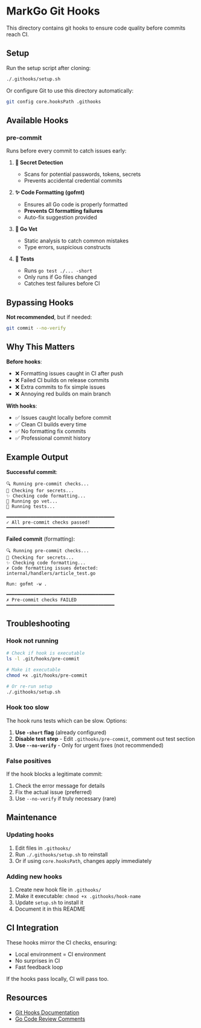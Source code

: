 # MarkGo Git Hooks

This directory contains git hooks to ensure code quality before commits reach CI.

## Setup

Run the setup script after cloning:

```bash
./.githooks/setup.sh
```

Or configure Git to use this directory automatically:

```bash
git config core.hooksPath .githooks
```

## Available Hooks

### pre-commit

Runs before every commit to catch issues early:

1. **🔐 Secret Detection**
   - Scans for potential passwords, tokens, secrets
   - Prevents accidental credential commits

2. **✨ Code Formatting (gofmt)**
   - Ensures all Go code is properly formatted
   - **Prevents CI formatting failures**
   - Auto-fix suggestion provided

3. **🔬 Go Vet**
   - Static analysis to catch common mistakes
   - Type errors, suspicious constructs

4. **🧪 Tests**
   - Runs `go test ./... -short`
   - Only runs if Go files changed
   - Catches test failures before CI

## Bypassing Hooks

**Not recommended**, but if needed:

```bash
git commit --no-verify
```

## Why This Matters

**Before hooks**:
- ❌ Formatting issues caught in CI after push
- ❌ Failed CI builds on release commits
- ❌ Extra commits to fix simple issues
- ❌ Annoying red builds on main branch

**With hooks**:
- ✅ Issues caught locally before commit
- ✅ Clean CI builds every time
- ✅ No formatting fix commits
- ✅ Professional commit history

## Example Output

**Successful commit**:
```
🔍 Running pre-commit checks...
🔐 Checking for secrets...
✨ Checking code formatting...
🔬 Running go vet...
🧪 Running tests...

━━━━━━━━━━━━━━━━━━━━━━━━━━━━━━━━━━━━━━━━
✓ All pre-commit checks passed!
━━━━━━━━━━━━━━━━━━━━━━━━━━━━━━━━━━━━━━━━
```

**Failed commit** (formatting):
```
🔍 Running pre-commit checks...
🔐 Checking for secrets...
✨ Checking code formatting...
✗ Code formatting issues detected:
internal/handlers/article_test.go

Run: gofmt -w .

━━━━━━━━━━━━━━━━━━━━━━━━━━━━━━━━━━━━━━━━
✗ Pre-commit checks FAILED
━━━━━━━━━━━━━━━━━━━━━━━━━━━━━━━━━━━━━━━━
```

## Troubleshooting

### Hook not running

```bash
# Check if hook is executable
ls -l .git/hooks/pre-commit

# Make it executable
chmod +x .git/hooks/pre-commit

# Or re-run setup
./.githooks/setup.sh
```

### Hook too slow

The hook runs tests which can be slow. Options:

1. **Use `-short` flag** (already configured)
2. **Disable test step** - Edit `.githooks/pre-commit`, comment out test section
3. **Use `--no-verify`** - Only for urgent fixes (not recommended)

### False positives

If the hook blocks a legitimate commit:

1. Check the error message for details
2. Fix the actual issue (preferred)
3. Use `--no-verify` if truly necessary (rare)

## Maintenance

### Updating hooks

1. Edit files in `.githooks/`
2. Run `./.githooks/setup.sh` to reinstall
3. Or if using `core.hooksPath`, changes apply immediately

### Adding new hooks

1. Create new hook file in `.githooks/`
2. Make it executable: `chmod +x .githooks/hook-name`
3. Update `setup.sh` to install it
4. Document it in this README

## CI Integration

These hooks mirror the CI checks, ensuring:

- Local environment = CI environment
- No surprises in CI
- Fast feedback loop

If the hooks pass locally, CI will pass too.

## Resources

- [Git Hooks Documentation](https://git-scm.com/book/en/v2/Customizing-Git-Git-Hooks)
- [Go Code Review Comments](https://github.com/golang/go/wiki/CodeReviewComments)
